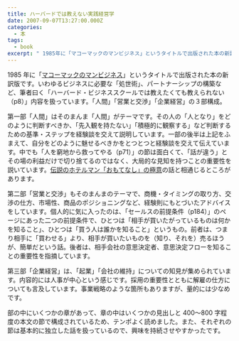 ```yaml
---
title: ハーバードでは教えない実践経営学
date: 2007-09-07T13:27:00.000Z
categories:
  - 本
tags:
  - book
excerpt: " 1985年に「マコーマックのマンビジネス」というタイトルで出版された本の新訳版です。いわゆるビジネスに必要な「処世術」、パートナーシップの構築など、筆者曰く「ハーバード・ビジネススクールでは教えたくても教えられない（p8）」内容を扱っています。「人間」「営業と交渉」「企業経営」の３部構成。"
---
```


1985 年に「[マコーマックのマンビジネス](http://www.amazon.co.jp/gp/product/4087730654?ie=UTF8&tag=yutakayamaguc-22&linkCode=as2&camp=247&creative=1211&creativeASIN=4087730654)」というタイトルで出版された本の新訳版です。いわゆるビジネスに必要な「処世術」、パートナーシップの構築など、筆者曰く「ハーバード・ビジネススクールでは教えたくても教えられない（p8）」内容を扱っています。「人間」「営業と交渉」「企業経営」の３部構成。

第一部「人間」はそのまんま「人間」がテーマです。その人の「人となり」をどのように判断すべきか、「先入観を持たない」「積極的に観察する」など判断するための基準・ステップを経験談を交えて説明しています。一部の後半は上記をふまえて、自分をどのように魅せるべきかをとつとつと経験談を交えて伝えています。中でも「人を窮地から救ってやる（p71）」の節は面白くて、「話が違う」とその場の利益だけで切り捨てるのではなく、大局的な見知を持つことの重要性を説いています。[伝説のホテルマン「おもてなし」の極意](/blog//2007/09/post_145/)の話と相通じるところがあります。

第二部「営業と交渉」もそのまんまのテーマで、商機・タイミングの取り方、交渉の仕方、市場性、商品のポジショニングなど、経験則にもとづいたアドバイスをしています。個人的に気に入ったのは、「セールスの前提条件（p184）」のページにあった二つの前提条件で、ひとつは「相手が買いたがっているものは何かを知ること」、ひとつは「買う人は誰かを知ること」というもの。前者は、つまり相手に「買わせる」より、相手が買いたいものを（知り、それを）売るほうが、簡単だという話。後者は、相手会社の意思決定者、意思決定フローを知ることの重要性を指摘しています。

第三部「企業経営」は、「起業」「会社の維持」についての知見が集められています。内容的には人事が中心という感じです。採用の重要性とともに解雇の仕方についても言及しています。事業戦略のような箇所もありますが、量的には少なめです。

部の中にいくつかの章があって、章の中はいくつかの見出しと 400〜800 字程度の本文の節で構成されているため、テンポよく読めました。また、それぞれの節は基本的に独立した話を扱っているので、興味を持続させやすかったです。
